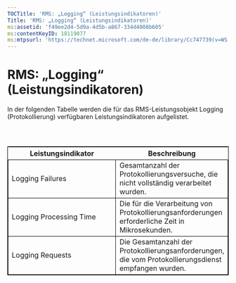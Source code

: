 ```yaml
---
TOCTitle: 'RMS: „Logging“ (Leistungsindikatoren)'
Title: 'RMS: „Logging“ (Leistungsindikatoren)'
ms:assetid: 'f49ee2d4-5d9a-4d5b-a867-334d4008b605'
ms:contentKeyID: 18119077
ms:mtpsurl: 'https://technet.microsoft.com/de-de/library/Cc747739(v=WS.10)'
---
```


RMS: „Logging“ (Leistungsindikatoren)
=====================================

In der folgenden Tabelle werden die für das RMS-Leistungsobjekt Logging (Protokollierung) verfügbaren Leistungsindikatoren aufgelistet.

###  

 
<table style="border:1px solid black;">
<colgroup>
<col width="50%" />
<col width="50%" />
</colgroup>
<thead>
<tr class="header">
<th>Leistungsindikator</th>
<th>Beschreibung</th>
</tr>
</thead>
<tbody>
<tr class="odd">
<td style="border:1px solid black;">Logging Failures</td>
<td style="border:1px solid black;">Gesamtanzahl der Protokollierungsversuche, die nicht vollständig verarbeitet wurden.</td>
</tr>
<tr class="even">
<td style="border:1px solid black;">Logging Processing Time</td>
<td style="border:1px solid black;">Die für die Verarbeitung von Protokollierungsanforderungen erforderliche Zeit in Mikrosekunden.</td>
</tr>
<tr class="odd">
<td style="border:1px solid black;">Logging Requests</td>
<td style="border:1px solid black;">Die Gesamtanzahl der Protokollierungsanforderungen, die vom Protokollierungsdienst empfangen wurden.</td>
</tr>
</tbody>
</table>
